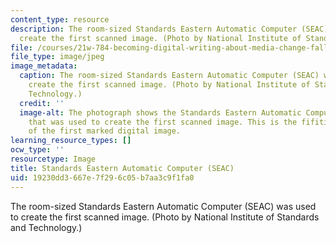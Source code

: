 ```yaml
---
content_type: resource
description: The room-sized Standards Eastern Automatic Computer (SEAC) was used to
  create the first scanned image. (Photo by National Institute of Standards and Technology.)
file: /courses/21w-784-becoming-digital-writing-about-media-change-fall-2009/19230dd3667e7f296c05b7aa3c9f1fa0_21w-784f09-th.jpg
file_type: image/jpeg
image_metadata:
  caption: The room-sized Standards Eastern Automatic Computer (SEAC) was used to
    create the first scanned image. (Photo by National Institute of Standards and
    Technology.)
  credit: ''
  image-alt: The photograph shows the Standards Eastern Automatic Computer (SEAC)
    that was used to create the first scanned image. This is the fifitieth anniversary
    of the first marked digital image.
learning_resource_types: []
ocw_type: ''
resourcetype: Image
title: Standards Eastern Automatic Computer (SEAC)
uid: 19230dd3-667e-7f29-6c05-b7aa3c9f1fa0
---
```

The room-sized Standards Eastern Automatic Computer (SEAC) was used to create the first scanned image. (Photo by National Institute of Standards and Technology.)